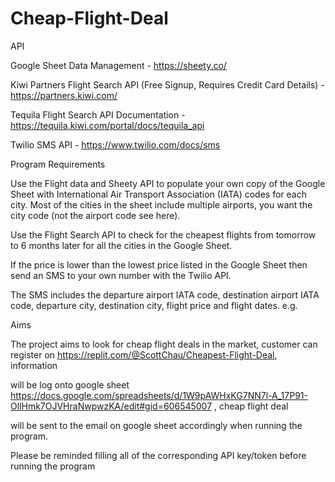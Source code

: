 # Cheap-Flight-Deal


API

Google Sheet Data Management - https://sheety.co/

Kiwi Partners Flight Search API (Free Signup, Requires Credit Card Details) - https://partners.kiwi.com/

Tequila Flight Search API Documentation - https://tequila.kiwi.com/portal/docs/tequila_api

Twilio SMS API - https://www.twilio.com/docs/sms




Program Requirements

Use the Flight data and Sheety API to populate your own copy of the Google Sheet with International Air Transport Association (IATA) codes for each city. Most of the cities in the sheet include multiple airports, you want the city code (not the airport code see here).

Use the Flight Search API to check for the cheapest flights from tomorrow to 6 months later for all the cities in the Google Sheet.

If the price is lower than the lowest price listed in the Google Sheet then send an SMS to your own number with the Twilio API.

The SMS includes the departure airport IATA code, destination airport IATA code, departure city, destination city, flight price and flight dates. e.g.




Aims

The project aims to look for cheap flight deals in the market, customer can register on https://replit.com/@ScottChau/Cheapest-Flight-Deal, information 

will be log onto google sheet https://docs.google.com/spreadsheets/d/1W9pAWHxKG7NN7l-A_17P91-OllHmk7OJVHraNwpwzKA/edit#gid=606545007 , cheap flight deal

will be sent to the email on google sheet accordingly when running the program.

Please be reminded filling all of the corresponding API key/token before running the program

